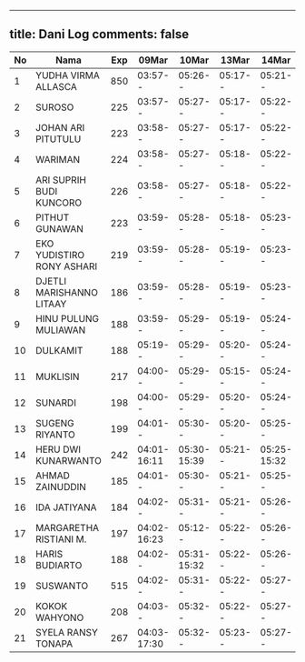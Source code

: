 
---
title: Dani Log
comments: false
---

| No | Nama | Exp | 09Mar | 10Mar | 13Mar | 14Mar | 15Mar | 16Mar | 17Mar | 20Mar | 21Mar | 22Mar | 23Mar | 24Mar | 27Mar | 28Mar | 29Mar | 30Mar | 31Mar | 04Apr | 05Apr | 06Apr |
|-----|-----|-----|-----|-----|-----|-----|-----|-----|-----|-----|-----|-----|-----|-----|-----|-----|-----|-----|-----|-----|-----|-----|
| 1 | YUDHA VIRMA ALLASCA | 850 | 03:57-- | 05:26-- | 05:17-- | 05:21-- | 05:21-- | 05:14-- | 05:09-- | 05:34-17:36 | 05:15-- | 05:02-- | 05:20-- | 05:26-- | 05:22-- | 05:25-- | 05:01-- | 05:13-- | --- | 07:07-- | 05:08-- | --- |
| 2 | SUROSO | 225 | 03:57-- | 05:27-- | 05:17-- | 05:22-- | 05:22-- | 05:14-- | --- | 17:37-17:37 | 05:16-- | 05:02-- | 05:21-- | 05:26-- | --- | 05:25-- | --- | --- | 06:12-- | 07:12-- | 05:08-- | --- |
| 3 | JOHAN ARI PITUTULU | 223 | 03:58-- | 05:27-- | 05:17-- | 05:22-- | 05:22-- | 05:14-- | 05:09-- | 17:37-17:37 | 05:16-- | 05:02-- | 05:21-- | 05:26-- | 05:22-- | 05:26-- | --- | 05:13-- | --- | 07:13-- | 05:09-- | --- |
| 4 | WARIMAN | 224 | 03:58-- | 05:27-- | 05:18-- | 05:22-- | 05:22-- | 05:15-- | --- | 05:27-17:37 | 13:28-- | 05:03-- | --- | 05:27-- | 05:23-- | 05:26-- | --- | 05:14-- | 05:18-- | 07:13-- | 05:09-- | --- |
| 5 | ARI SUPRIH BUDI KUNCORO | 226 | 03:58-- | 05:27-- | 05:18-- | 05:22-- | 05:22-- | 05:15-- | 05:10-- | 17:37-17:38 | --- | 05:03-- | 05:22-- | 05:27-- | 05:23-- | 05:26-- | 05:02-- | 05:14-- | 05:19-- | 07:13-- | 05:09-- | --- |
| 6 | PITHUT GUNAWAN | 223 | 03:59-- | 05:28-- | 05:18-- | 05:23-- | 05:23-- | 05:15-- | --- | 05:28-17:38 | --- | --- | 05:22-- | 05:27-- | 05:23-- | 05:27-- | 05:03-- | 05:15-- | 05:19-- | 07:14-- | 05:09-- | --- |
| 7 | EKO YUDISTIRO RONY ASHARI | 219 | 03:59-- | 05:28-- | 05:19-- | 05:23-- | 05:23-- | 05:15-- | 05:10-- | 05:28-17:38 | --- | 05:03-- | 05:22-- | 05:28-- | 05:24-- | 05:27-- | 05:03-- | 05:15-- | --- | 07:14-- | --- | --- |
| 8 | DJETLI MARISHANNO LITAAY | 186 | 03:59-- | 05:28-- | 05:19-- | 05:23-- | 05:23-- | 05:16-- | 05:11-- | 17:39-17:39 | --- | 05:04-- | 05:22-- | 05:28-- | 05:24-- | 05:27-- | 05:03-- | 05:15-- | 05:20-- | 06:30-- | 05:10-- | --- |
| 9 | HINU PULUNG MULIAWAN | 188 | 03:59-- | 05:29-- | 05:19-- | 05:24-- | 05:24-- | 05:16-- | --- | 17:39-17:39 | 05:18-- | 05:04-- | --- | 05:28-- | --- | 05:28-- | --- | 05:16-- | 05:20-- | 07:15-- | --- | --- |
| 10 | DULKAMIT | 188 | 05:19-- | 05:29-- | 05:20-- | 05:24-- | 05:24-- | 05:16-- | --- | 17:40-17:40 | 06:12-- | 05:05-- | 05:23-- | 05:29-- | 05:24-- | 05:28-- | 05:04-16:55 | 05:16-- | 05:21-- | 06:01-16:30 | --- | --- |
| 11 | MUKLISIN | 217 | 04:00-- | 05:29-- | 05:15-- | 05:24-- | 05:24-- | 05:17-- | 05:08-- | 05:29-16:19 | 05:18-- | 05:05-- | 05:23-- | 05:29-- | 05:59-- | 05:28-- | 05:04-- | 05:16-- | 05:21-- | 06:33-16:20 | 05:10-- | --- |
| 12 | SUNARDI | 198 | 04:00-- | 05:29-- | 05:20-- | 05:24-- | 05:24-- | 05:17-- | 05:12-- | 17:40-17:40 | 05:18-- | 05:05-- | --- | --- | 05:25-- | 05:28-- | 05:04-- | 05:17-- | 05:21-- | 07:16-- | 05:11-- | --- |
| 13 | SUGENG RIYANTO | 199 | 04:01-- | 05:30-- | 05:20-- | 05:25-- | 05:25-- | 05:17-- | --- | 17:20-17:20 | 05:19-- | 05:06-- | 05:24-- | 05:29-- | 05:25-- | 05:29-- | 05:05-- | 05:17-- | --- | 07:16-- | 05:11-- | --- |
| 14 | HERU DWI KUNARWANTO | 242 | 04:01-16:11 | 05:30-15:39 | 05:21-- | 05:25-15:32 | 05:25-15:31 | 05:18-15:39 | 05:12-16:54 | 06:41-16:29 | 05:19-15:51 | 05:06-- | 05:24-- | 05:30-15:32 | 04:40-15:25 | 05:29-15:38 | 04:54-15:26 | 05:17-15:42 | 07:32-15:20 | 06:07-15:34 | 05:11-15:35 | --- |
| 15 | AHMAD ZAINUDDIN | 185 | 04:01-- | 05:30-- | 05:21-- | 05:25-- | 05:25-- | 05:18-- | --- | 17:41-17:41 | 05:20-- | --- | 05:24-- | 05:30-- | 05:26-- | 05:29-- | 05:05-- | 05:18-- | 05:22-- | 07:17-- | 05:11-- | --- |
| 16 | IDA JATIYANA | 184 | 04:02-- | 05:31-- | 05:21-- | 05:26-- | 05:26-- | 05:18-- | 05:13-- | 07:23-17:41 | --- | 05:06-- | --- | 05:30-- | 05:26-- | 05:30-- | 05:06-- | 05:18-- | 05:22-- | 07:17-- | --- | --- |
| 17 | MARGARETHA RISTIANI M. | 197 | 04:02-16:23 | 05:12-- | 05:22-- | 05:26-- | 05:26-- | 05:18-17:09 | 07:21-- | 07:20-16:58 | 06:28-- | 05:07-- | 05:25-- | 05:31-- | 06:19-- | 05:30-- | 05:06-- | 05:18-- | 05:23-- | 05:01-- | 05:12-- | --- |
| 18 | HARIS BUDIARTO | 188 | 04:02-- | 05:31-15:32 | 05:22-- | 05:26-- | 05:26-- | 05:19-- | 06:26-16:22 | 06:00-17:42 | 05:20-- | 05:07-- | 05:25-17:23 | 05:31-- | 05:27-- | 05:30-- | 05:06-- | 09:27-- | --- | 06:02-15:32 | 05:12-- | --- |
| 19 | SUSWANTO | 515 | 04:02-- | 05:31-- | 05:22-- | 05:27-- | 05:27-- | 05:19-- | 06:55-16:52 | 06:46-17:42 | 06:49-16:52 | 05:07-- | 05:26-- | 05:31-17:07 | 07:02-16:44 | 05:30-16:43 | 05:06-- | 05:19-- | --- | 07:07-- | 05:13-- | --- |
| 20 | KOKOK WAHYONO | 208 | 04:03-- | 05:32-- | 05:22-- | 05:27-- | 05:27-- | 05:19-- | --- | 17:43-17:43 | 05:21-- | 05:08-- | 05:26-- | 05:32-- | 05:27-- | 05:31-- | 05:07-- | 05:19-- | 05:23-- | 07:18-- | 05:13-- | --- |
| 21 | SYELA RANSY TONAPA | 267 | 04:03-17:30 | 05:32-- | 05:23-- | 05:27-- | 05:27-- | 05:20-- | --- | 17:31-17:31 | 05:21-17:30 | 05:08-- | 05:26-- | 05:32-- | 17:30-17:30 | 05:31-- | --- | 05:19-17:11 | --- | 06:47-- | 05:13-- | --- |
